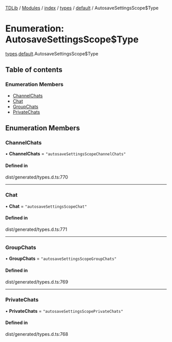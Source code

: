 [TDLib](../README.md) / [Modules](../modules.md) / [index](../modules/index.md) / [types](../modules/index.types.md) / [default](../modules/index.types.default.md) / AutosaveSettingsScope$Type

# Enumeration: AutosaveSettingsScope$Type

[types](../modules/index.types.md).[default](../modules/index.types.default.md).AutosaveSettingsScope$Type

## Table of contents

### Enumeration Members

- [ChannelChats](index.types.default.AutosaveSettingsScope_Type.md#channelchats)
- [Chat](index.types.default.AutosaveSettingsScope_Type.md#chat)
- [GroupChats](index.types.default.AutosaveSettingsScope_Type.md#groupchats)
- [PrivateChats](index.types.default.AutosaveSettingsScope_Type.md#privatechats)

## Enumeration Members

### ChannelChats

• **ChannelChats** = ``"autosaveSettingsScopeChannelChats"``

#### Defined in

dist/generated/types.d.ts:770

___

### Chat

• **Chat** = ``"autosaveSettingsScopeChat"``

#### Defined in

dist/generated/types.d.ts:771

___

### GroupChats

• **GroupChats** = ``"autosaveSettingsScopeGroupChats"``

#### Defined in

dist/generated/types.d.ts:769

___

### PrivateChats

• **PrivateChats** = ``"autosaveSettingsScopePrivateChats"``

#### Defined in

dist/generated/types.d.ts:768
